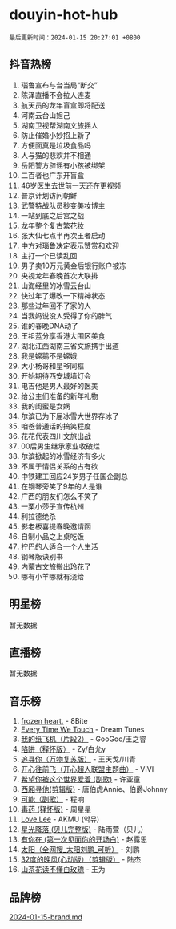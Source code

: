 # douyin-hot-hub

`最后更新时间：2024-01-15 20:27:01 +0800`

## 抖音热榜

1. 瑙鲁宣布与台当局“断交”
1. 陈泽直播不会拉人连麦
1. 航天员的龙年盲盒即将配送
1. 河南云台山妲己
1. 湖南卫视帮湖南文旅摇人
1. 防止催婚小妙招上新了
1. 方便面真是垃圾食品吗
1. 人与猫的悲欢并不相通
1. 岳阳警方辟谣有小孩被绑架
1. 二百者也广东开盲盒
1. 46岁医生去世前一天还在更视频
1. 普京计划访问朝鲜
1. 武警特战队员秒变美妆博主
1. 一站到底之后宫之战
1. 龙年整个复古繁花妆
1. 张大仙七点半再次王者启动
1. 中方对瑙鲁决定表示赞赏和欢迎
1. 主打一个已读乱回
1. 男子卖10万元黄金后银行账户被冻
1. 央视龙年春晚首次大联排
1. 山海经里的冰雪云台山
1. 快过年了爆改一下精神状态
1. 那些过年回不了家的人
1. 当我妈说没人受得了你的脾气
1. 谁的春晚DNA动了
1. 王祖蓝分享香港大围区美食
1. 湖北江西湖南三省文旅携手出道
1. 我是嫦鹅不是嫦娥
1. 大小杨哥和星爷同框
1. 开始期待西安城墙灯会
1. 电吉他是男人最好的医美
1. 给公主们准备的新年礼物
1. 我的闺蜜是女娲
1. 尔滨已为下届冰雪大世界存冰了
1. 咱爸普通话的搞笑程度
1. 花花代表四川文旅出战
1. 00后男生继承家业收破烂
1. 尔滨掀起的冰雪经济有多火
1. 不属于情侣关系的占有欲
1. 中铁建工回应24岁男子任国企副总
1. 在钢琴旁笑了9年的人是谁
1. 广西的朋友们怎么不笑了
1. 一栗小莎子宣传杭州
1. 利拉德绝杀
1. 影老板喜提春晚邀请函
1. 自制小品之上桌吃饭
1. 拧巴的人适合一个人生活
1. 钢琴版诀别书
1. 内蒙古文旅搬出玲花了
1. 哪有小羊哪就有浇给

## 明星榜

暂无数据

## 直播榜

暂无数据

## 音乐榜

1. [frozen heart.](https://sf86-cdn-tos.douyinstatic.com/obj/tos-cn-ve-2774/oIIWJfyjIACZA9zQMtnJ6hQQhFC4vhCupoRBsO) - 8Bite
1. [Every Time We Touch](https://sf86-cdn-tos.douyinstatic.com/obj/tos-cn-ve-2774/ogN6lUKQeBBfEVhIOMikG1CcJjugxk1tztZyhP) - Dream Tunes
1. [我的纸飞机（片段2）](https://sf86-cdn-tos.douyinstatic.com/obj/tos-cn-ve-2774/oM2ZrKcg2CD5AeRB2gkeXOFB1IxAGJdZPazYHf) - GooGoo/王之睿
1. [陷阱（释怀版）](https://sf86-cdn-tos.douyinstatic.com/obj/tos-cn-ve-2774/oE8C21LeZrzKLDFfQYgMzx4GAIHageG5IzayY7) - Zy/白允y
1. [追寻你（万物复苏版）](https://sf3-cdn-tos.douyinstatic.com/obj/tos-cn-ve-2774/oYeAZJsbjIDit9APmBg8u6uDUQnHmoCf3gbo74) - 王天戈/川青
1. [开心往前飞（开心超人联盟主题曲）](https://sf6-cdn-tos.douyinstatic.com/obj/tos-cn-ve-2774/9d8fb7c82cf1421fb93a9fe925275e0a) - VIVI
1. [希望你被这个世界爱着 (副歌)](https://sf86-cdn-tos.douyinstatic.com/obj/tos-cn-ve-2774/oUHCmWQfZlE3QQBKBeD8rCFLpJzPgCpImhsxMt) - 许亚童
1. [西厢寻他(剪辑版)](https://sf3-cdn-tos.douyinstatic.com/obj/tos-cn-ve-2774/oUsAVfAQKlRNxEv5qxvIB8o5qmIWUcXbzJKJhw) - 唐伯虎Annie、伯爵Johnny
1. [可能（副歌）](https://sf86-cdn-tos.douyinstatic.com/obj/tos-cn-ve-2774/cde1731888894259b333569393c2fb51) - 程响
1. [毒药 (释怀版)](https://sf86-cdn-tos.douyinstatic.com/obj/tos-cn-ve-2774/oYILMEAzspdZBIzy4frJNB8ZHPHWAhiwowd4Ad) - 周星星
1. [Love Lee](https://sf86-cdn-tos.douyinstatic.com/obj/tos-cn-ve-2774/o05GbkJGbCBTdDnMtB0fwOYgkeZp23vrWQDQBS) - AKMU (악뮤)
1. [星光降落 (贝儿完整版)](https://sf86-cdn-tos.douyinstatic.com/obj/tos-cn-ve-2774/okwB9hAwyAtsFFkFBzAX1hOOfQuIoMNs0W2Mwr) - 陆雨萱（贝儿）
1. [有你在 (第一次见面你的开场白)](https://sf3-cdn-tos.douyinstatic.com/obj/tos-cn-ve-2774/oAthrQ3ClJBfI57uBoFEgNDYtNCZ0TSYQQfxQ0) - 赵露思
1. [太阳（全网搜_太阳刘鹏_可听）](https://sf86-cdn-tos.douyinstatic.com/obj/tos-cn-ve-2774/ogWbyIQnlBFImVbeDocRdCIYtBHlbJXgfZMvgz) - 刘鹏
1. [32度的晚风(心动版）（剪辑版）](https://sf6-cdn-tos.douyinstatic.com/obj/tos-cn-ve-2774/owNyabsyWdzUulxhoJfK8IBXgp0UMQAHpvGh2B) - 陆杰
1. [山茶花读不懂白玫瑰](https://sf86-cdn-tos.douyinstatic.com/obj/tos-cn-ve-2774/osfn8B7DktrRHEPJgPCfDbw7QDQEkwC16BxZg9) - 王为

## 品牌榜

[2024-01-15-brand.md](2024-01-15-brand.md)
